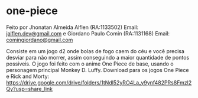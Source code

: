 # one-piece 
Feito por Jhonatan Almeida Alflen (RA:1133502) Email: jalflen.dev@gmail.com e Giordano Paulo Comin (RA:1131168) Email: comingiordano@gmail.com


Consiste em um jogo d2 onde bolas de fogo caem do céu e você precisa desviar para não morrer, assim conseguindo a maior quantidade de pontos possiveis. 
O jogo foi feito com o anime One Piece de base, usando o personagem principal Monkey D. Luffy.
Download para os jogos One Piece e Rick and Morty: https://drive.google.com/drive/folders/1tNdl52yRO4La_y9ynf482PRs8Fmzl2Qy?usp=share_link
